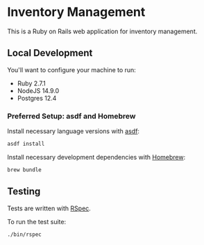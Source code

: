# Inventory Management

This is a Ruby on Rails web application for inventory management.

## Local Development

You'll want to configure your machine to run:

* Ruby 2.7.1
* NodeJS 14.9.0
* Postgres 12.4

### Preferred Setup: asdf and Homebrew

Install necessary language versions with [asdf](https://asdf-vm.com):

```sh
asdf install
```

Install necessary development dependencies with [Homebrew](https://brew.sh/):

```sh
brew bundle
```

## Testing

Tests are written with [RSpec](https://rspec.info/).

To run the test suite:

```sh
./bin/rspec
```
